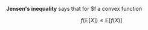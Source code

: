 **Jensen's inequality** says that for $f a convex function

$$
f\left(\mathbb{E}[X]\right) \leqslant \mathbb{E}\left[f(X)\right]
$$